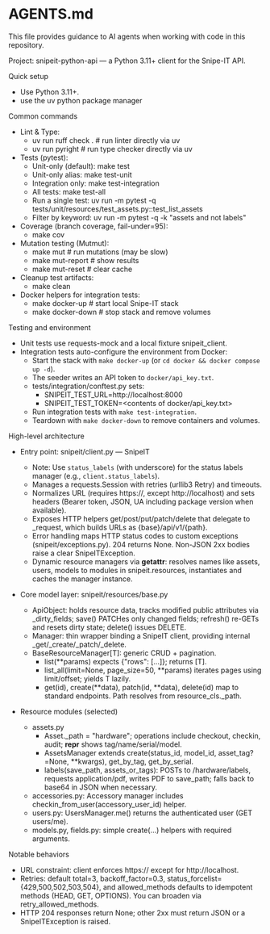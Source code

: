 # AGENTS.md

This file provides guidance to AI agents when working with code in this repository.

Project: snipeit-python-api — a Python 3.11+ client for the Snipe-IT API.

Quick setup
- Use Python 3.11+.
- use the uv python package manager

Common commands
- Lint & Type:
  - uv run ruff check . # run linter directly via uv
  - uv run pyright      # run type checker directly via uv
- Tests (pytest):
  - Unit-only (default): make test
  - Unit-only alias:     make test-unit
  - Integration only:    make test-integration
  - All tests:           make test-all
  - Run a single test:   uv run -m pytest -q tests/unit/resources/test_assets.py::test_list_assets
  - Filter by keyword:   uv run -m pytest -q -k "assets and not labels"
- Coverage (branch coverage, fail-under=95):
  - make cov
- Mutation testing (Mutmut):
  - make mut        # run mutations (may be slow)
  - make mut-report # show results
  - make mut-reset  # clear cache
- Cleanup test artifacts:
  - make clean
- Docker helpers for integration tests:
  - make docker-up   # start local Snipe-IT stack
  - make docker-down # stop stack and remove volumes

Testing and environment
- Unit tests use requests-mock and a local fixture snipeit_client.
- Integration tests auto-configure the environment from Docker:
  - Start the stack with `make docker-up` (or `cd docker && docker compose up -d`).
  - The seeder writes an API token to `docker/api_key.txt`.
  - tests/integration/conftest.py sets:
    - SNIPEIT_TEST_URL=http://localhost:8000
    - SNIPEIT_TEST_TOKEN=<contents of docker/api_key.txt>
  - Run integration tests with `make test-integration`.
  - Teardown with `make docker-down` to remove containers and volumes.

High-level architecture
- Entry point: snipeit/client.py — SnipeIT
  - Note: Use `status_labels` (with underscore) for the status labels manager (e.g., `client.status_labels`).
  - Manages a requests.Session with retries (urllib3 Retry) and timeouts.
  - Normalizes URL (requires https://, except http://localhost) and sets headers (Bearer token, JSON, UA including package version when available).
  - Exposes HTTP helpers get/post/put/patch/delete that delegate to _request, which builds URLs as {base}/api/v1/{path}.
  - Error handling maps HTTP status codes to custom exceptions (snipeit/exceptions.py). 204 returns None. Non-JSON 2xx bodies raise a clear SnipeITException.
  - Dynamic resource managers via __getattr__: resolves names like assets, users, models to modules in snipeit.resources, instantiates and caches the manager instance.

- Core model layer: snipeit/resources/base.py
  - ApiObject: holds resource data, tracks modified public attributes via _dirty_fields; save() PATCHes only changed fields; refresh() re-GETs and resets dirty state; delete() issues DELETE.
  - Manager: thin wrapper binding a SnipeIT client, providing internal _get/_create/_patch/_delete.
  - BaseResourceManager[T]: generic CRUD + pagination.
    - list(**params) expects {"rows": [...]}; returns [T].
    - list_all(limit=None, page_size=50, **params) iterates pages using limit/offset; yields T lazily.
    - get(id), create(**data), patch(id, **data), delete(id) map to standard endpoints. Path resolves from resource_cls._path.

- Resource modules (selected)
  - assets.py
    - Asset._path = "hardware"; operations include checkout, checkin, audit; __repr__ shows tag/name/serial/model.
    - AssetsManager extends create(status_id, model_id, asset_tag?=None, **kwargs), get_by_tag, get_by_serial.
    - labels(save_path, assets_or_tags): POSTs to /hardware/labels, requests application/pdf, writes PDF to save_path; falls back to base64 in JSON when necessary.
  - accessories.py: Accessory manager includes checkin_from_user(accessory_user_id) helper.
  - users.py: UsersManager.me() returns the authenticated user (GET users/me).
  - models.py, fields.py: simple create(...) helpers with required arguments.

Notable behaviors
- URL constraint: client enforces https:// except for http://localhost.
- Retries: default total=3, backoff_factor=0.3, status_forcelist={429,500,502,503,504}, and allowed_methods defaults to idempotent methods (HEAD, GET, OPTIONS). You can broaden via retry_allowed_methods.
- HTTP 204 responses return None; other 2xx must return JSON or a SnipeITException is raised.


